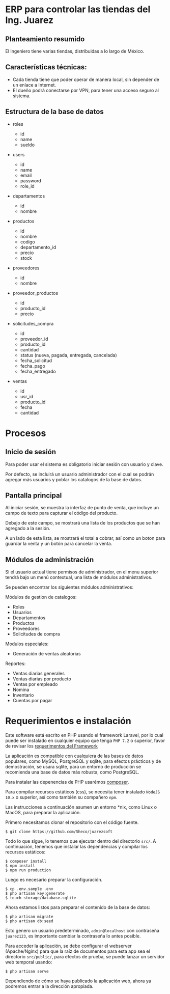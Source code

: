 # ERP para controlar las tiendas del Ing. Juarez

## Planteamiento resumido
El Ingeniero tiene varias tiendas, distribuidas a lo largo de México.

## Características técnicas:
- Cada tienda tiene que poder operar de manera local, sin depender de un enlace a Internet.
- El dueño podrá conectarse por VPN, para tener una acceso seguro al sistema.

## Estructura de la base de datos

- roles
    - id
    - name
    - sueldo

- users
    - id
    - name
    - email
    - password
    - role_id

- departamentos
    - id
    - nombre

- productos
    - id
    - nombre
    - codigo
    - departamento_id
    - precio
    - stock

- proveedores
    - id
    - nombre

- proveedor_productos
    - id
    - producto_id
    - precio

- solicitudes_compra
    - id
    - proveedor_id
    - producto_id
    - cantidad
    - status (nueva, pagada, entregada, cancelada)
    - fecha_solicitud
    - fecha_pago
    - fecha_entregado

- ventas
    - id
    - usr_id
    - producto_id
    - fecha
    - cantidad

# Procesos

## Inicio de sesión

Para poder usar el sistema es obligatorio iniciar sesión con usuario y clave.

Por defecto, se incluirá un usuario administrador con el cual se podrán agregar
más usuarios y poblar los catalogos de la base de datos.

## Pantalla principal

Al iniciar sesión, se muestra la interfaz de punto de venta, que incluye un 
campo de texto para capturar el código del producto.

Debajo de este campo, se mostrará una lista de los productos que se han
agregado a la sesión.

A un lado de esta lista, se mostrará el total a cobrar, así como un boton
para guardar la venta y un botón para cancelar la venta.

## Módulos de administración

Si el usuario actual tiene permisos de administrador, en el menu superior
tendrá bajo un menú contextual, una lista de módulos administrativos.

Se pueden encontrar los siguientes módulos administrativos:

Módulos de gestion de catalogos:
- Roles
- Usuarios
- Departamentos
- Productos
- Proveedores
- Solicitudes de compra

Modulos especiales:
- Generación de ventas aleatorias

Reportes:
- Ventas diarias generales
- Ventas diarias por producto
- Ventas por empleado
- Nomina
- Inventario
- Cuentas por pagar

# Requerimientos e instalación

Este software está escrito en PHP usando el framework Laravel, por lo cual puede ser instalado en cualquier equipo que tenga ```PHP 7.2``` o superior, favor de revisar los [requerimentos del Framework](https://laravel.com/docs/6.x/installation)

La aplicación es compatible con cualquiera de las bases de datos populares, como MySQL, PostgreSQL y sqlite, para efectos prácticos y de demostración, se usara sqlite, para un entorno de producción se recomienda una base de datos más robusta, como PostgreSQL.

Para instalar las depenencias de PHP usarémos [composer](http://getcomposer.org).

Para compilar recursos estáticos (css), se necesita tener instalado ```NodeJS 10.x``` o superior, así como también su compañero ```npm```.

Las instrucciones a continuación asumen un entorno *nix, como Linux o MacOS, para preparar la aplicación.

Primero necesitamos clonar el repositorio con el código fuente.
```
$ git clone https://github.com/Sheco/juarezsoft
```

Todo lo que sigue, lo tenemos que ejecutar dentro del directorio ```src/```.
A continuación, tenemos que instalar las dependencias y compilar los recursos estáticos:

```
$ composer install
$ npm install
$ npm run production
```

Luego es necesario preparar la configuración.

```
$ cp .env.sample .env
$ php artisan key:generate
$ touch storage/database.sqlite
```

Ahora estamos listos para preparar el contenido de la base de datos:

```
$ php artisan migrate
$ php artisan db:seed
```

Esto genero un usuario predeterminado, ```admin@localhost``` con contraseña ```juarez123```, es importante cambiar la contraseña lo antes posible.

Para acceder la aplicación, se debe configurar el webserver (Apache/Nginx) para que la raíz de documentos para esta app sea el directorio ```src/public/```, para efectos de prueba, se puede lanzar un servidor web temporal usando:

```
$ php artisan serve
```

Dependiendo de cómo se haya publicado la aplicación web, ahora ya podremos entrar a la dirección apropiada.
